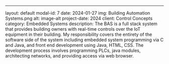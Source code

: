 ---
layout: default
modal-id: 7
date: 2024-01-27
img: Building Automation Systems.png
alt: image-alt
project-date: 2024
client: Control Concepts
category: Embedded Systems
description: The BAS is a full stack system that provides building owners with real-time controls over the IoT equipment in their building. My responsibility covers the entirety of the software side of the system including embedded system programming via C and Java, and front end development using Java, HTML, CSS. The development process involves programming PLCs, java modules, architecting networks, and providing access via web browser.
